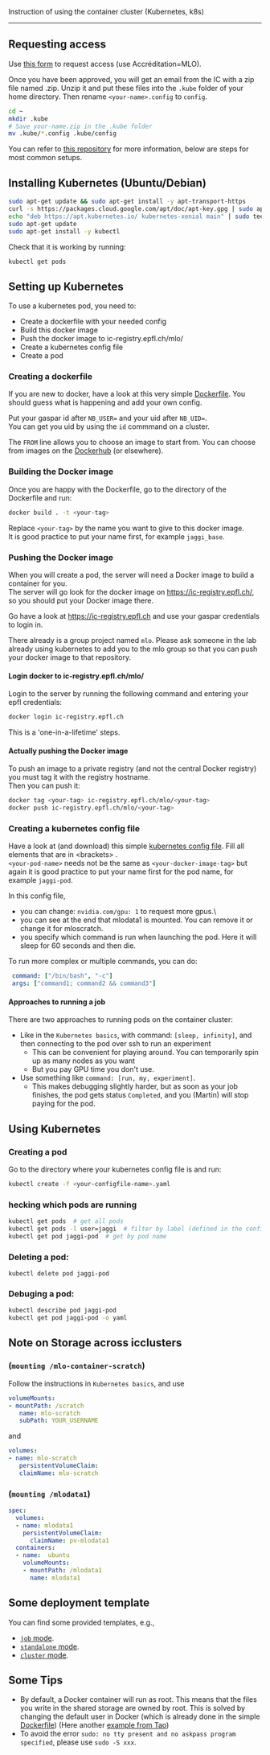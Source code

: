 Instruction of using the container cluster (Kubernetes, k8s)

---

## Requesting access
Use [this form](https://support.epfl.ch/help?id=epfl_sc_cat_item&sys_id=8cd2b9284f1b1b00fe35adee0310c769&sysparm_category=7707db6d4fd94300fe35adee0310c708) to request access (use Accréditation=MLO).

Once you have been approved, you will get an email from the IC with a zip file named <your-name>.zip.
Unzip it and put these files into the `.kube` folder of your home directory. Then rename `<your-name>.config` to `config`.
 
```bash
cd ~
mkdir .kube
# Save your-name.zip in the .kube folder
mv .kube/*.config .kube/config
```

You can refer to [this repository](https://github.com/EPFL-IC/caas) for more information, below are steps for most common setups.

## Installing Kubernetes (Ubuntu/Debian)

```bash
sudo apt-get update && sudo apt-get install -y apt-transport-https
curl -s https://packages.cloud.google.com/apt/doc/apt-key.gpg | sudo apt-key add -
echo "deb https://apt.kubernetes.io/ kubernetes-xenial main" | sudo tee -a /etc/apt/sources.list.d/kubernetes.list
sudo apt-get update
sudo apt-get install -y kubectl
```

Check that it is working by running:
```bash
kubectl get pods
```

## Setting up Kubernetes

To use a kubernetes pod, you need to:
 - Create a dockerfile with your needed config
 - Build this docker image
 - Push the docker image to ic-registry.epfl.ch/mlo/
 - Create a kubernetes config file
 - Create a pod
 
### Creating a dockerfile

If you are new to docker, have a look at this very simple [Dockerfile](https://github.com/epfml/kubernetes-setup/blob/master/templates/pod-simple/Dockerfile). You should guess what is happening and add your own config.

Put your gaspar id after `NB_USER=` and your uid after `NB_UID=`.\
You can get you uid by using the `id` commmand on a cluster.

The `FROM` line allows you to choose an image to start from. You can choose from images on the [Dockerhub](https://hub.docker.com/) (or elsewhere).

### Building the Docker image

Once you are happy with the Dockerfile, go to the directory of the Dockerfile and run:
```bash
docker build . -t <your-tag>
```
Replace `<your-tag>` by the name you want to give to this docker image.\
It is good practice to put your name first, for example `jaggi_base`.

### Pushing the Docker image
When you will create a pod, the server will need a Docker image to build a container for you.\
The server will go look for the docker image on https://ic-registry.epfl.ch/, so you should put your Docker image there.

Go have a look at https://ic-registry.epfl.ch and use your gaspar credentials to login in.

There already is a group project named `mlo`. Please ask someone in the lab already using kubernetes to add you to the mlo group so that you can push your docker image to that repository.

#### Login docker to ic-registry.epfl.ch/mlo/
Login to the server by running the following command and entering your epfl credentials:
```bash
docker login ic-registry.epfl.ch
```
This is a 'one-in-a-lifetime' steps.

#### Actually pushing the Docker image
To push an image to a private registry (and not the central Docker registry) you must tag it with the registry hostname.\
Then you can push it:
```bash
docker tag <your-tag> ic-registry.epfl.ch/mlo/<your-tag>
docker push ic-registry.epfl.ch/mlo/<your-tag>
```

### Creating a kubernetes config file
Have a look at (and download) this simple [kubernetes config file](https://github.com/epfml/kubernetes-setup/blob/master/templates/pod-simple/pod-gpu-mlodata.yaml).
Fill all elements that are in \<brackets\> .\
`<your-pod-name>` needs not be the same as `<your-docker-image-tag>` but again it is good practice to put your name first for the pod name, for example `jaggi-pod`.

In this config file,
 - you can change: `nvidia.com/gpu: 1` to request more gpus.\
 - you can see at the end that mlodata1 is mounted. You can remove it or change it for mloscratch.
 - you specify which command is run when launching the pod. Here it will sleep for 60 seconds and then die.
 
To run more complex or multiple commands, you can do:
```yaml
 command: ["/bin/bash", "-c"]
 args: ["command1; command2 && command3"]
```

#### Approaches to running a job
There are two approaches to running pods on the container cluster:
* Like in the `Kubernetes basics`, with command: `[sleep, infinity]`, and then connecting to the pod over ssh to run an experiment
    * This can be convenient for playing around. You can temporarily spin up as many nodes as you want
    * But you pay GPU time you don't use.
* Use something like `command: [run, my, experiment]`.
    * This makes debugging slightly harder, but as soon as your job finishes, the pod gets status `Completed`, and you (Martin) will stop paying for the pod.

## Using Kubernetes
### Creating a pod
Go to the directory where your kubernetes config file is and run:
```bash
kubectl create -f <your-configfile-name>.yaml
```

### hecking which pods are running
```bash
kubectl get pods  # get all pods
kubectl get pods -l user=jaggi  # filter by label (defined in the config file)
kubectl get pod jaggi-pod  # get by pod name
```

### Deleting a pod:
```
kubectl delete pod jaggi-pod
```

### Debuging a pod:
```bash
kubectl describe pod jaggi-pod
kubectl get pod jaggi-pod -o yaml
```


## Note on Storage across icclusters
### (`mounting /mlo-container-scratch`)
Follow the instructions in `Kubernetes basics`, and use
```yaml
volumeMounts:
- mountPath: /scratch
   name: mlo-scratch
   subPath: YOUR_USERNAME
```

and

```yaml
volumes:
- name: mlo-scratch
   persistentVolumeClaim:
   claimName: mlo-scratch
```
### (`mounting /mlodata1`)
```yaml
spec:
  volumes:
  - name: mlodata1
    persistentVolumeClaim:
      claimName: pv-mlodata1
  containers:
  - name:  ubuntu
    volumeMounts:
    - mountPath: /mlodata1
      name: mlodata1
```


## Some deployment template
You can find some provided templates, e.g.,
* [`job` mode](https://github.com/epfml/kubernetes-setup/tree/master/templates/pod-job).
* [`standalone` mode](https://github.com/epfml/kubernetes-setup/tree/master/templates/pod-standalone).
* [`cluster` mode](https://github.com/epfml/kubernetes-setup/tree/master/templates/pod-cluster).


## Some Tips
* By default, a Docker container will run as root. This means that the files you write in the shared storage are owned by root. This is solved by changing the default user in Docker (which is already done in the simple [Dockerfile](https://github.com/epfml/kubernetes-setup/blob/master/templates/pod-simple/Dockerfile#L32-L45))
(Here another [example from Tao](https://github.com/IamTao/beta-kubernetes/blob/29515feb07e953bf602339a7548461aeeaa59de2/images/base/Dockerfile#L56-L72))
* To avoid the error `sudo: no tty present and no askpass program specified`, please use `sudo -S xxx`.
